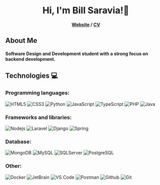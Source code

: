 <h1 align="center">Hi, I'm Bill Saravia!👋</h1> 


<!-- <p align="center"> <b><a>Website</a> / <a href="https://drive.google.com/file/d/1NLXaTuHv-H40S4AwLV7pOtflud7BdAw_/view?usp=sharing">CV</a></b></p> -->

<p align="center"> <b><a href="https://bill-saravia.vercel.app/">Website</a> / <a href="https://drive.google.com/file/d/1NLXaTuHv-H40S4AwLV7pOtflud7BdAw_/view?usp=sharing">CV</a></b></p>


## About Me
#### Software Design and Development student with a strong focus on backend development.


## Technologies  💻

### Programming languages:
![HTML5](https://img.shields.io/badge/-html5-%23E34F26?style=for-the-badge&logo=html5&labelColor=282c34)
![CSS3](https://img.shields.io/badge/-css3-%231572B6?style=for-the-badge&logo=css3&labelColor=282c34)
![Python](https://img.shields.io/badge/-python-3670A0?style=for-the-badge&logo=python&labelColor=282c34)
![JavaScript](https://img.shields.io/badge/-JavaScript-F7DF1E?style=for-the-badge&logo=javascript&labelColor=282c34)
![TypeScript](https://img.shields.io/badge/-typescript-%23007ACC?style=for-the-badge&logo=typescript&labelColor=282c34)
![PHP](https://img.shields.io/badge/-PHP-777BB4?style=for-the-badge&logo=php&labelColor=282c34)
![Java](https://img.shields.io/badge/-Java-%23ED8B00?style=for-the-badge&logo=openjdk&labelColor=282c34)

### Frameworks and libraries:
![Nodejs](https://img.shields.io/badge/-Nodejs-339933?style=for-the-badge&logo=Node.js&labelColor=282c34)
![Laravel](https://img.shields.io/badge/-Laravel-FF2D20?style=for-the-badge&logo=laravel&labelColor=282c34)
![Django](https://img.shields.io/badge/-Django-092E20?style=for-the-badge&logo=django&labelColor=282c34)
![Spring](https://img.shields.io/badge/-Spring-236DB33F?style=for-the-badge&logo=spring&labelColor=282c34)

### Database:
![MongoDB](https://img.shields.io/badge/-MongoDB-339933?style=for-the-badge&logo=mongodb&labelColor=282c34)
![MySQL](https://img.shields.io/badge/mysql-4169E1?style=for-the-badge&logo=mysql&labelColor=282c34)
![SQLServer](https://img.shields.io/badge/-SQLServer-red?style=for-the-badge&logo=Microsoft%20SQL%20Server&labelColor=282c34)
![PostgreSQL](https://img.shields.io/badge/-PostgreSQL-4169E1?style=for-the-badge&logo=postgresql&labelColor=282c34)

### Other:

![Docker](https://img.shields.io/badge/-Docker-2496ED?style=for-the-badge&logo=docker&labelColor=282c34)
![JetBrain](http://img.shields.io/badge/-JetBrain-000000?style=for-the-badge&logo=jetbrains&labelColor=282c34)
![VS Code](http://img.shields.io/badge/-VS_Code-007ACC?style=for-the-badge&logo=visual-studio-code&labelColor=282c34)
![Postman](https://img.shields.io/badge/-Postman-FF6C37?style=for-the-badge&logo=postman&labelColor=282c34)
![Github](https://img.shields.io/badge/-Github-181717?style=for-the-badge&logo=github&labelColor=282c34)
![Git](https://img.shields.io/badge/-Git-ce4a17?style=for-the-badge&logo=git&labelColor=282c34)

<!-- <h1 align="center">GitHub Stats</h1>

<div align="center">
  <img src="https://github-readme-stats.vercel.app/api/top-langs/?username=BillSaravia&theme=vue-dark&show_icons=true&hide_border=false&layout=compact" />
</div>
 -->
